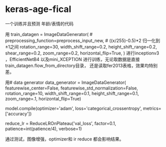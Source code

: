 # keras-age-fical
一个训练并且预测 年龄/表情的代码


用 train_datagen = ImageDataGenerator(
        # preprocessing_function=preprocess_input_new,  # ((x/255)-0.5)*2  归一化到±1之间
        rotation_range=30,
        width_shift_range=0.2,
        height_shift_range=0.2,
        shear_range=0.2,
        zoom_range=0.2,
        horizontal_flip=True,
    )
进行inceptionv3 ，EfficientNetB4 以及mini_XCEPTION 进行训练，无论取数据是直接train_datagen.flow_from_directory目录，
还是读取fer2013表格，效果均特别差。

用# data generator
data_generator = ImageDataGenerator(
                        featurewise_center=False,
                        featurewise_std_normalization=False,
                        rotation_range=10,
                        width_shift_range=0.1,
                        height_shift_range=0.1,
                        zoom_range=.1,
                        horizontal_flip=True)

model.compile(optimizer='adam', loss='categorical_crossentropy',
              metrics=['accuracy'])

reduce_lr = ReduceLROnPlateau('val_loss', factor=0.1,
                              patience=int(patience/4), verbose=1)

通过测试，图像增强，optimizer和 ir reduce 都会影响结果。
